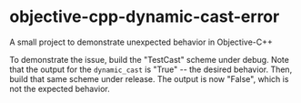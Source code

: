 # objective-cpp-dynamic-cast-error
A small project to demonstrate unexpected behavior in Objective-C++

To demonstrate the issue, build the "TestCast" scheme under debug. Note that the output for the 
`dynamic_cast` is "True" -- the desired behavior. Then, build that same scheme under release. 
The output is now "False", which is not the expected behavior.
